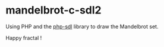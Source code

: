 # mandelbrot-c-sdl2

Using PHP and the [php-sdl](https://github.com/Ponup/php-sdl) library to draw the Mandelbrot set.

Happy fractal !
